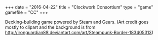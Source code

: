 +++
date = "2016-04-22"
title = "Clockwork Consortium"
type = "game"
gamefile = "CC"
+++

Decking-building game powered by Steam and Gears. (Art credit goes mostly to clipart and the background is from http://ironguardian88.deviantart.com/art/Steampunk-Border-183405313) 
